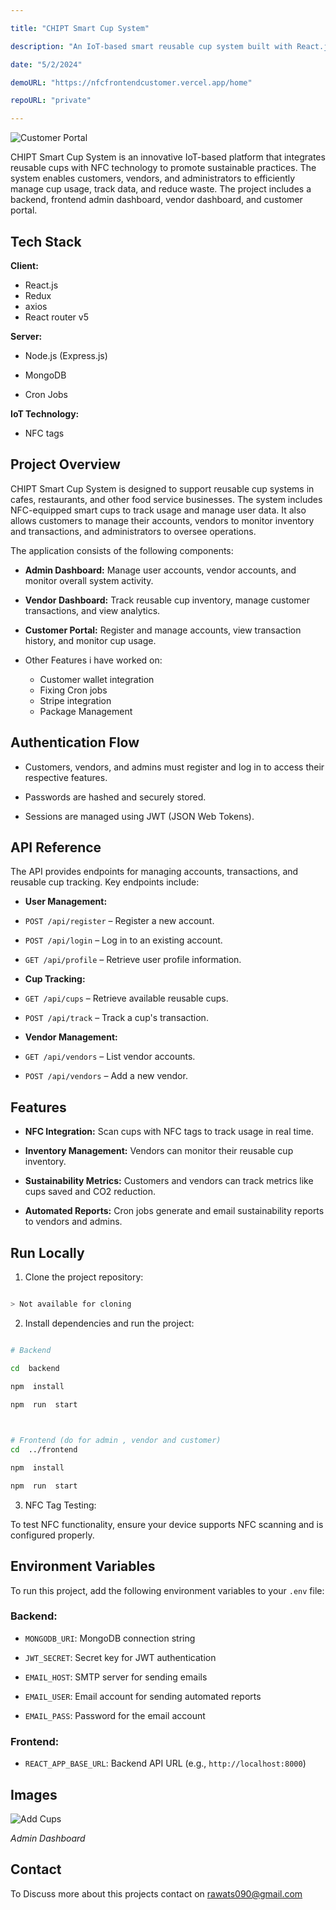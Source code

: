 ```yaml
---

title: "CHIPT Smart Cup System"

description: "An IoT-based smart reusable cup system built with React.js, Express.js, MongoDB, and NFC technology."

date: "5/2/2024"

demoURL: "https://nfcfrontendcustomer.vercel.app/home"

repoURL: "private"

---
```


  

![Customer Portal](https://i.imgur.com/4MwPEwm.png)

CHIPT Smart Cup System is an innovative IoT-based platform that integrates reusable cups with NFC technology to promote sustainable practices. The system enables customers, vendors, and administrators to efficiently manage cup usage, track data, and reduce waste. The project includes a backend, frontend admin dashboard, vendor dashboard, and customer portal.
## Tech Stack

**Client:**

- React.js
- Redux
- axios
- React router v5

**Server:**

- Node.js (Express.js)

- MongoDB

- Cron Jobs

  
**IoT Technology:**

- NFC tags

  

## Project Overview

  

CHIPT Smart Cup System is designed to support reusable cup systems in cafes, restaurants, and other food service businesses. The system includes NFC-equipped smart cups to track usage and manage user data. It also allows customers to manage their accounts, vendors to monitor inventory and transactions, and administrators to oversee operations.

  




  

The application consists of the following components:

  

-  **Admin Dashboard:** Manage user accounts, vendor accounts, and monitor overall system activity.

-  **Vendor Dashboard:** Track reusable cup inventory, manage customer transactions, and view analytics.

-  **Customer Portal:** Register and manage accounts, view transaction history, and monitor cup usage.
- Other Features i have worked on:
	- Customer wallet integration
	- Fixing Cron jobs
	- Stripe integration
	- Package Management

  
  
  

## Authentication Flow

  

- Customers, vendors, and admins must register and log in to access their respective features.

- Passwords are hashed and securely stored.

- Sessions are managed using JWT (JSON Web Tokens).

  

## API Reference

  

The API provides endpoints for managing accounts, transactions, and reusable cup tracking. Key endpoints include:

  

-  **User Management:**

-  `POST /api/register` – Register a new account.

-  `POST /api/login` – Log in to an existing account.

-  `GET /api/profile` – Retrieve user profile information.

  

-  **Cup Tracking:**

-  `GET /api/cups` – Retrieve available reusable cups.

-  `POST /api/track` – Track a cup's transaction.

  

-  **Vendor Management:**

-  `GET /api/vendors` – List vendor accounts.

-  `POST /api/vendors` – Add a new vendor.

  

## Features

  

-  **NFC Integration:** Scan cups with NFC tags to track usage in real time.

-  **Inventory Management:** Vendors can monitor their reusable cup inventory.

-  **Sustainability Metrics:** Customers and vendors can track metrics like cups saved and CO2 reduction.

-  **Automated Reports:** Cron jobs generate and email sustainability reports to vendors and admins.

  

## Run Locally

  

1. Clone the project repository:

  

```bash

> Not available for cloning

```

  

2. Install dependencies and run the project:

  

```bash

# Backend

cd  backend

npm  install

npm  run  start

  

# Frontend (do for admin , vendor and customer)
cd  ../frontend

npm  install

npm  run  start

```

  

3. NFC Tag Testing:

To test NFC functionality, ensure your device supports NFC scanning and is configured properly.

  

## Environment Variables

  

To run this project, add the following environment variables to your `.env` file:

  

### Backend:

  

-  `MONGODB_URI`: MongoDB connection string

-  `JWT_SECRET`: Secret key for JWT authentication

-  `EMAIL_HOST`: SMTP server for sending emails

-  `EMAIL_USER`: Email account for sending automated reports

-  `EMAIL_PASS`: Password for the email account

  

### Frontend:

  

-  `REACT_APP_BASE_URL`: Backend API URL (e.g., `http://localhost:8000`)

  

## Images

  

![Add Cups](https://i.imgur.com/S3Caqio.png)

_Admin Dashboard_

  
  

## Contact
To Discuss more about this projects contact on rawats090@gmail.com